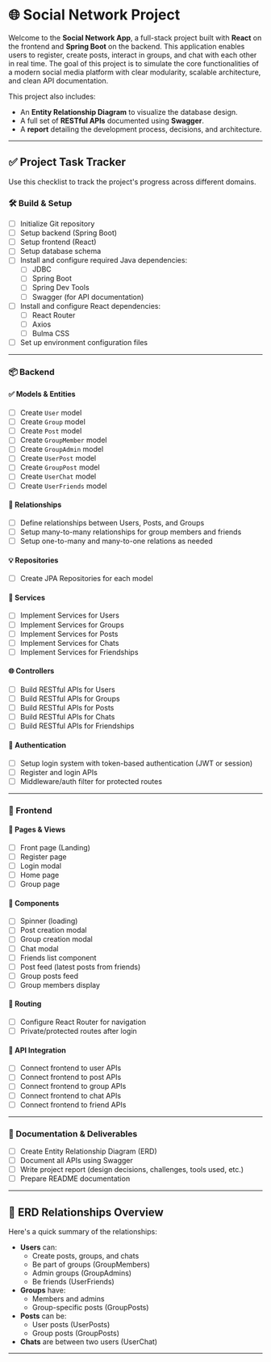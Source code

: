 # 🌐 Social Network Project

Welcome to the **Social Network App**, a full-stack project built with **React** on the frontend and **Spring Boot** on the backend. This application enables users to register, create posts, interact in groups, and chat with each other in real time. The goal of this project is to simulate the core functionalities of a modern social media platform with clear modularity, scalable architecture, and clean API documentation.

This project also includes:
- An **Entity Relationship Diagram** to visualize the database design.
- A full set of **RESTful APIs** documented using **Swagger**.
- A **report** detailing the development process, decisions, and architecture.

---

## ✅ Project Task Tracker

Use this checklist to track the project's progress across different domains.

### 🛠️ Build & Setup

- [ ] Initialize Git repository
- [ ] Setup backend (Spring Boot)
- [ ] Setup frontend (React)
- [ ] Setup database schema
- [ ] Install and configure required Java dependencies:
  - [ ] JDBC
  - [ ] Spring Boot
  - [ ] Spring Dev Tools
  - [ ] Swagger (for API documentation)
- [ ] Install and configure React dependencies:
  - [ ] React Router
  - [ ] Axios
  - [ ] Bulma CSS
- [ ] Set up environment configuration files

---

### 📦 Backend

#### ✅ Models & Entities
- [ ] Create `User` model
- [ ] Create `Group` model
- [ ] Create `Post` model
- [ ] Create `GroupMember` model
- [ ] Create `GroupAdmin` model
- [ ] Create `UserPost` model
- [ ] Create `GroupPost` model
- [ ] Create `UserChat` model
- [ ] Create `UserFriends` model

#### 🔗 Relationships
- [ ] Define relationships between Users, Posts, and Groups
- [ ] Setup many-to-many relationships for group members and friends
- [ ] Setup one-to-many and many-to-one relations as needed

#### 💡 Repositories
- [ ] Create JPA Repositories for each model

#### 🔧 Services
- [ ] Implement Services for Users
- [ ] Implement Services for Groups
- [ ] Implement Services for Posts
- [ ] Implement Services for Chats
- [ ] Implement Services for Friendships

#### 🌐 Controllers
- [ ] Build RESTful APIs for Users
- [ ] Build RESTful APIs for Groups
- [ ] Build RESTful APIs for Posts
- [ ] Build RESTful APIs for Chats
- [ ] Build RESTful APIs for Friendships

#### 🔐 Authentication
- [ ] Setup login system with token-based authentication (JWT or session)
- [ ] Register and login APIs
- [ ] Middleware/auth filter for protected routes

---

### 🎨 Frontend

#### 📄 Pages & Views
- [ ] Front page (Landing)
- [ ] Register page
- [ ] Login modal
- [ ] Home page
- [ ] Group page

#### 🔁 Components
- [ ] Spinner (loading)
- [ ] Post creation modal
- [ ] Group creation modal
- [ ] Chat modal
- [ ] Friends list component
- [ ] Post feed (latest posts from friends)
- [ ] Group posts feed
- [ ] Group members display

#### 🔗 Routing
- [ ] Configure React Router for navigation
- [ ] Private/protected routes after login

#### 📡 API Integration
- [ ] Connect frontend to user APIs
- [ ] Connect frontend to post APIs
- [ ] Connect frontend to group APIs
- [ ] Connect frontend to chat APIs
- [ ] Connect frontend to friend APIs

---

### 📑 Documentation & Deliverables

- [ ] Create Entity Relationship Diagram (ERD)
- [ ] Document all APIs using Swagger
- [ ] Write project report (design decisions, challenges, tools used, etc.)
- [ ] Prepare README documentation

---

## 🧩 ERD Relationships Overview

Here's a quick summary of the relationships:
- **Users** can:
  - Create posts, groups, and chats
  - Be part of groups (GroupMembers)
  - Admin groups (GroupAdmins)
  - Be friends (UserFriends)
- **Groups** have:
  - Members and admins
  - Group-specific posts (GroupPosts)
- **Posts** can be:
  - User posts (UserPosts)
  - Group posts (GroupPosts)
- **Chats** are between two users (UserChat)

---


